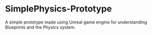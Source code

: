 # SimplePhysics-Prototype
A simple prototype made using Unreal game engine for understanding Blueprints and the Physics system.
